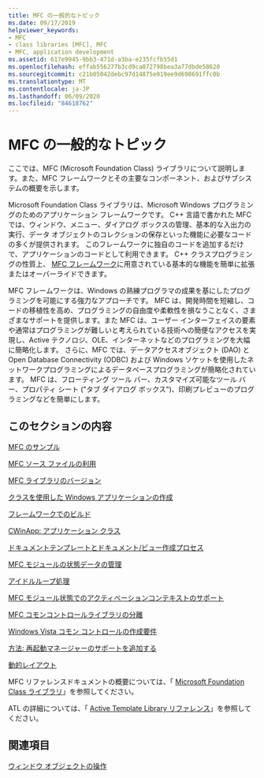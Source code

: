 ```yaml
---
title: MFC の一般的なトピック
ms.date: 09/17/2019
helpviewer_keywords:
- MFC
- class libraries [MFC], MFC
- MFC, application development
ms.assetid: 617e9945-9bb3-471d-a3ba-e235fcfb55d1
ms.openlocfilehash: effab556277b3cd9ca072798bea3a77dbde58620
ms.sourcegitcommit: c21b05042debc97d14875e019ee9d698691ffc0b
ms.translationtype: MT
ms.contentlocale: ja-JP
ms.lasthandoff: 06/09/2020
ms.locfileid: "84618762"
---
```

# <a name="general-mfc-topics"></a>MFC の一般的なトピック

ここでは、MFC (Microsoft Foundation Class) ライブラリについて説明します。また、MFC フレームワークとその主要なコンポーネント、およびサブシステムの概要を示します。

Microsoft Foundation Class ライブラリは、Microsoft Windows プログラミングのためのアプリケーション フレームワークです。 C++ 言語で書かれた MFC では、ウィンドウ、メニュー、ダイアログ ボックスの管理、基本的な入出力の実行、データ オブジェクトのコレクションの保存といった機能に必要なコードの多くが提供されます。 このフレームワークに独自のコードを追加するだけで、アプリケーションのコードとして利用できます。 C++ クラスプログラミングの性質上、 [MFC フレームワーク](framework-mfc.md)に用意されている基本的な機能を簡単に拡張またはオーバーライドできます。

MFC フレームワークは、Windows の熟練プログラマの成果を基にしたプログラミングを可能にする強力なアプローチです。 MFC は、開発時間を短縮し、コードの移植性を高め、プログラミングの自由度や柔軟性を損なうことなく、さまざまなサポートを提供します。また MFC は、ユーザー インターフェイスの要素や通常はプログラミングが難しいと考えられている技術への簡便なアクセスを実現し、Active テクノロジ、OLE、インターネットなどのプログラミングを大幅に簡略化します。 さらに、MFC では、データアクセスオブジェクト (DAO) と Open Database Connectivity (ODBC) および Windows ソケットを使用したネットワークプログラミングによるデータベースプログラミングが簡略化されています。 MFC は、フローティング ツール バー、カスタマイズ可能なツール バー、プロパティ シート ("タブ ダイアログ ボックス")、印刷プレビューのプログラミングなどを簡単にします。

## <a name="in-this-section"></a>このセクションの内容

[MFC のサンプル](../overview/visual-cpp-samples.md#mfc-samples)

[MFC ソース ファイルの利用](using-the-mfc-source-files.md)

[MFC ライブラリのバージョン](mfc-library-versions.md)

[クラスを使用した Windows アプリケーションの作成](using-the-classes-to-write-applications-for-windows.md)

[フレームワークでのビルド](building-on-the-framework.md)

[CWinApp: アプリケーション クラス](cwinapp-the-application-class.md)

[ドキュメントテンプレートとドキュメント/ビュー作成プロセス](document-templates-and-the-document-view-creation-process.md)

[MFC モジュールの状態データの管理](managing-the-state-data-of-mfc-modules.md)

[アイドルループ処理](idle-loop-processing.md)

[MFC モジュール状態でのアクティベーションコンテキストのサポート](support-for-activation-contexts-in-the-mfc-module-state.md)

[MFC コモンコントロールライブラリの分離](isolation-of-the-mfc-common-controls-library.md)

[Windows Vista コモン コントロールの作成要件](build-requirements-for-windows-vista-common-controls.md)

[方法: 再起動マネージャーのサポートを追加する](how-to-add-restart-manager-support.md)

[動的レイアウト](dynamic-layout.md)

MFC リファレンスドキュメントの概要については、「 [Microsoft Foundation Class ライブラリ](mfc-desktop-applications.md)」を参照してください。

ATL の詳細については、「 [Active Template Library リファレンス](../atl/atl-class-overview.md)」を参照してください。

## <a name="see-also"></a>関連項目

[ウィンドウ オブジェクトの操作](working-with-window-objects.md)
